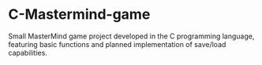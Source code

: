 # C-Mastermind-game
Small MasterMind game project developed in the C programming language, featuring basic functions and planned implementation of save/load capabilities.
